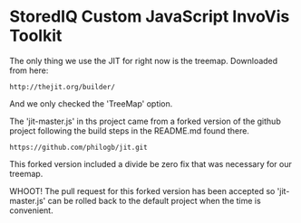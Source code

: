 # StoredIQ Custom JavaScript InvoVis Toolkit

The only thing we use the JIT for right now is the treemap.  Downloaded from
here:

    http://thejit.org/builder/

And we only checked the 'TreeMap' option.


The 'jit-master.js' in ths project came from a forked version of the github 
project following the build steps in the README.md found there.

    https://github.com/philogb/jit.git
    
This forked version included a divide be zero fix that was necessary for our treemap.

WHOOT! 
The pull request for this forked version has been accepted so 'jit-master.js' can be 
rolled back to the default project when the time is convenient.